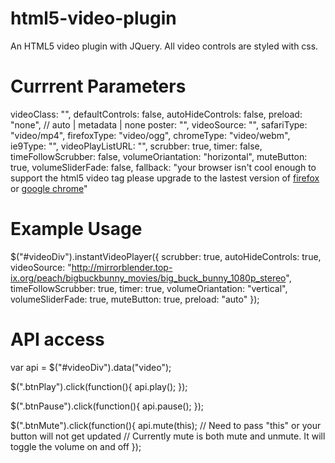 html5-video-plugin
==================

An HTML5 video plugin with JQuery.
All video controls are styled with css.

Currrent Parameters
==================

videoClass: "",
defaultControls: false,
autoHideControls: false,
preload: "none", // auto | metadata | none
poster: "",
videoSource: "",
safariType: "video/mp4",
firefoxType: "video/ogg",
chromeType: "video/webm",
ie9Type: "",
videoPlayListURL: "",
scrubber: true,
timer: false,
timeFollowScrubber: false,
volumeOriantation: "horizontal",
muteButton: true,
volumeSliderFade: false,
fallback: "your browser isn't cool enough to support the html5 video tag please upgrade to the lastest version of <a href='http://www.mozilla.com' title='firefox'>firefox</a> or <a href='http://www.chrome.com' title='google chrome'>google chrome</a>"

Example Usage
==================

$("#videoDiv").instantVideoPlayer({
	scrubber: true,
	autoHideControls: true,
	videoSource: "http://mirrorblender.top-ix.org/peach/bigbuckbunny_movies/big_buck_bunny_1080p_stereo",
	timeFollowScrubber: true,
	timer: true,
	volumeOriantation: "vertical",
	volumeSliderFade: true,
	muteButton: true,
	preload: "auto"
});

API access
==================

var api = $("#videoDiv").data("video");

$(".btnPlay").click(function(){
	api.play();
});

$(".btnPause").click(function(){
	api.pause();
});

$(".btnMute").click(function(){
	api.mute(this);
	// Need to pass "this" or your button will not get updated
	// Currently mute is both mute and unmute. It will toggle the volume on and off
});